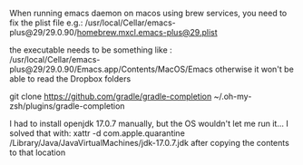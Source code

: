When running emacs daemon on macos using brew services, you need to fix the plist file 
e.g.: /usr/local/Cellar/emacs-plus@29/29.0.90/homebrew.mxcl.emacs-plus@29.plist

the executable needs to be something like :      
           <string>/usr/local/Cellar/emacs-plus@29/29.0.90/Emacs.app/Contents/MacOS/Emacs</string>
otherwise it won't be able to read the Dropbox folders


git clone https://github.com/gradle/gradle-completion ~/.oh-my-zsh/plugins/gradle-completion

I had to install openjdk 17.0.7 manually, but the OS wouldn't let me run it... I solved that with:
xattr -d com.apple.quarantine /Library/Java/JavaVirtualMachines/jdk-17.0.7.jdk
after copying the contents to that location
